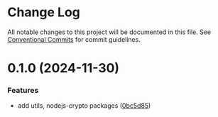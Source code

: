 # Change Log

All notable changes to this project will be documented in this file.
See [Conventional Commits](https://conventionalcommits.org) for commit guidelines.

# 0.1.0 (2024-11-30)


### Features

* add utils, nodejs-crypto packages ([0bc5d85](https://github.com/lukasjhan/mdl-js/commit/0bc5d85c2b8d0427f8a4045db2a8b91dfc6d88e2))
